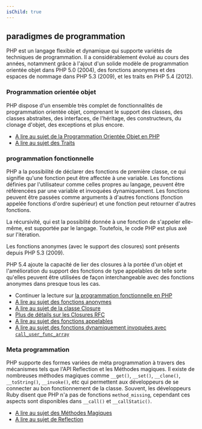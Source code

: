 ```yaml
---
isChild: true
---
```


## paradigmes de programmation

PHP est un langage flexible et dynamique qui supporte variétés de techniques de programmation. Il a considérablement
évolué au cours des années, notamment grâce à l'ajout d'un solide modèle de programmation orientée objet dans PHP 5.0
(2004), des fonctions anonymes et des espaces de nommage dans PHP 5.3 (2009), et les traits en PHP 5.4 (2012).

### Programmation orientée objet

PHP dispose d'un ensemble très complet de fonctionnalités de programmation orientée objet, comprenant le support des
classes, des classes abstraites, des interfaces, de l'héritage, des constructeurs, du clonage d'objet, des
exceptions et plus encore.

* [A lire au sujet de la Programmation Orientée Objet en PHP][oop]
* [A lire au sujet des Traits][traits]

### programmation fonctionnelle

PHP a la possibilité de déclarer des fonctions de première classe, ce qui signifie qu'une fonction peut être affectée
à une variable. Les fonctions définies par l'utilisateur comme celles propres au langage, peuvent être référencées
par une variable et invoquées dynamiquement. Les fonctions peuvent être passées comme arguments à d'autres fonctions
(fonction appelée fonctions d'ordre supérieur) et une fonction peut retourner d'autres fonctions.

La récursivité, qui est la possiblité donnée à une fonction de s'appeler elle-même, est supportée par le langage. 
Toutefois, le code PHP est plus axé sur l'itération.

Les fonctions anonymes (avec le support des closures) sont présents depuis PHP 5.3 (2009).

PHP 5.4 ajoute la capacité de lier des closures à la portée d'un objet et l'amélioration du support des fonctions de
type appelables de telle sorte qu'elles peuvent être utilisées de façon interchangeable avec des fonctions anonymes
dans presque tous les cas.

* Continuer la lecture sur [la programmation fonctionnelle en PHP](/pages/Functional-Programming.html)
* [A lire au sujet des fonctions anonymes][anonymous-functions]
* [A lire au sujet de la classe Closure][closure-class]
* [Plus de détails sur les Closures RFC][closures-rfc]
* [A lire au sujet des fonctions appelables][callables]
* [A lire au sujet des fonctions dynamiquement invoquées avec `call_user_func_array`][call-user-func-array]

### Meta programmation

PHP supporte des formes variées de méta programmation à travers des mécanismes tels que l'API Reflection et les 
Méthodes magiques. Il existe de nombreuses méthodes magiques comme `__get()`, `__set()`, `__clone()`, `__toString()`,
 `__invoke()`, etc qui permettent aux développeurs de se connecter au bon fonctionnement de la classe. Souvent, 
les développeurs Ruby disent que PHP n'a pas de fonctions `method_missing`, cependant ces aspects sont disponibles dans
 `__call()` et `__callStatic()`.

* [A lire au sujet des Méthodes Magiques][magic-methods]
* [A lire au sujet de Reflection][reflection]

[namespaces]: http://php.net/manual/fr/language.namespaces.php
[overloading]: http://uk.php.net/manual/fr/language.oop5.overloading.php
[oop]: http://www.php.net/manual/fr/language.oop5.php
[anonymous-functions]: http://www.php.net/manual/fr/functions.anonymous.php
[closure-class]: http://php.net/manual/fr/class.closure.php
[callables]: http://php.net/manual/fr/language.types.callable.php
[magic-methods]: http://php.net/manual/fr/language.oop5.magic.php
[reflection]: http://www.php.net/manual/fr/intro.reflection.php
[traits]: http://fr.php.net/manual/fr/language.oop5.traits.php
[call-user-func-array]: http://php.net/manual/fr/function.call-user-func-array.php
[closures-rfc]: https://wiki.php.net/rfc/closures
